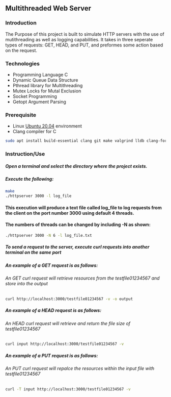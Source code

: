 ## Multithreaded Web Server

### Introduction
The Purpose of this project is built to simulate HTTP servers with the use of mutithreading as well as logging capabilities. It takes in three seperate types of requests: GET, HEAD, and PUT, and preformes some action based on the request.

### Technologies
* Programming Language C
* Dynamic Queue Data Structure
* Pthread library for Multithreading
* Mutex Locks for Mutal Exclusion
* Socket Programming
* Getopt Argument Parsing

### Prerequisite
* Linux [Ubuntu 20.04](https://ubuntu.com/download/desktop) environment
* Clang compiler for C
```bash
sudo apt install build-essential clang git make valgrind lldb clang-format
```

### Instruction/Use
##### Open a terminal and select the directory where the project exists.
##### Execute the following:
```bash
make
./httpserver 3000 -l log_file
```
#### This execution will produce a text file called log_file to log requests from the client on the port number 3000 using default 4 threads.
#### The numbers of threads can be changed by including -N as shown:
```bash
./httpserver 3000 -N 6 -l log_file.txt
```

##### To send a request to the server, execute curl requests into another terminal on the same port

##### An example of a GET request is as follows:
###### An GET curl request will retrieve resources from the testfile01234567 and store into the output
```bash
curl http://localhost:3000/testfile01234567 -v -o output
```
##### An example of a HEAD request is as follows:
###### An HEAD curl request will retrieve and return the file size of testfile01234567
```bash
curl input http://localhost:3000/testfile01234567 -v
```
##### An example of a PUT request is as follows:
###### An PUT curl request will repalce the resources within the input file with testfile01234567
```bash
curl -T input http://localhost:3000/testfile01234567 -v
```
